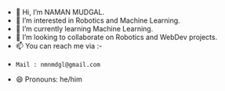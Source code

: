 - 👋 Hi, I’m NAMAN MUDGAL.
- 👀 I’m interested in Robotics and Machine Learning.
- 🌱 I’m currently learning Machine Learning.
- 💞️ I’m looking to collaborate on Robotics and WebDev projects.
- 📫 You can reach me via :-
-     Mail : nmnmdgl@gmail.com
- 😄 Pronouns: he/him


<!---
nmnmdgl/nmnmdgl is a ✨ special ✨ repository because its `README.md` (this file) appears on your GitHub profile.
You can click the Preview link to take a look at your changes.
--->
